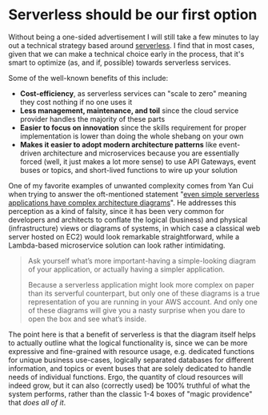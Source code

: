 # Serverless should be our first option

Without being a one-sided advertisement I will still take a few minutes to lay out a technical strategy based around [serverless](https://www.ibm.com/cloud/learn/serverless). I find that in most cases, given that we can make a technical choice early in the process, that it's smart to optimize (as, and if, possible) towards serverless services.

Some of the well-known benefits of this include:

* **Cost-efficiency**, as serverless services can "scale to zero" meaning they cost nothing if no one uses it
* **Less management, maintenance, and toil** since the cloud service provider handles the majority of these parts
* **Easier to focus on innovation** since the skills requirement for proper implementation is lower than doing the whole shebang on your own
* **Makes it easier to adopt modern architecture patterns** like event-driven architecture and microservices because you are essentially forced (well, it just makes a lot more sense) to use API Gateways, event buses or topics, and short-lived functions to wire up your solution

One of my favorite examples of unwanted complexity comes from Yan Cui when trying to answer the oft-mentioned statement "[even simple serverless applications have complex architecture diagrams](https://medium.com/theburningmonk-com/even-simple-serverless-applications-have-complex-architecture-diagrams-so-what-8dc618fd4df6)". He addresses this perception as a kind of falsity, since it has been very common for developers and architects to conflate the logical (business) and physical (infrastructure) views or diagrams of systems, in which case a classical web server hosted on EC2) would look remarkable straightforward, while a Lambda-based microservice solution can look rather intimidating.

> Ask yourself what’s more important-having a simple-looking diagram of your application, or actually having a simpler application.
>
> Because a serverless application might look more complex on paper than its serverful counterpart, but only one of these diagrams is a true representation of you are running in your AWS account. And only one of these diagrams will give you a nasty surprise when you dare to open the box and see what’s inside.

The point here is that a benefit of serverless is that the diagram itself helps to actually outline what the logical functionality is, since we can be more expressive and fine-grained with resource usage, e.g. dedicated functions for unique business use-cases, logically separated databases for different information, and topics or event buses that are solely dedicated to handle needs of individual functions. Ergo, the quantity of cloud resources will indeed grow, but it can also (correctly used) be 100% truthful of what the system performs, rather than the classic 1-4 boxes of "magic providence" that _does all of it_.&#x20;
